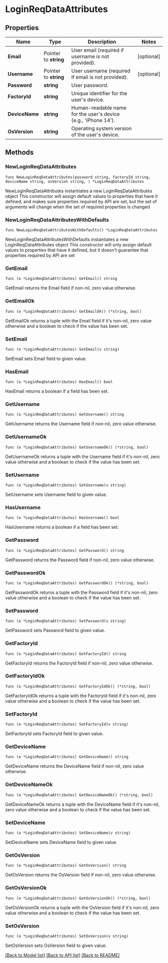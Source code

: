 # LoginReqDataAttributes

## Properties

Name | Type | Description | Notes
------------ | ------------- | ------------- | -------------
**Email** | Pointer to **string** | User email (required if username is not provided). | [optional] 
**Username** | Pointer to **string** | User username (required if email is not provided). | [optional] 
**Password** | **string** | User password. | 
**FactoryId** | **string** | Unique identifier for the user&#39;s device. | 
**DeviceName** | **string** | Human-readable name for the user&#39;s device (e.g., &#39;iPhone 14&#39;). | 
**OsVersion** | **string** | Operating system version of the user&#39;s device. | 

## Methods

### NewLoginReqDataAttributes

`func NewLoginReqDataAttributes(password string, factoryId string, deviceName string, osVersion string, ) *LoginReqDataAttributes`

NewLoginReqDataAttributes instantiates a new LoginReqDataAttributes object
This constructor will assign default values to properties that have it defined,
and makes sure properties required by API are set, but the set of arguments
will change when the set of required properties is changed

### NewLoginReqDataAttributesWithDefaults

`func NewLoginReqDataAttributesWithDefaults() *LoginReqDataAttributes`

NewLoginReqDataAttributesWithDefaults instantiates a new LoginReqDataAttributes object
This constructor will only assign default values to properties that have it defined,
but it doesn't guarantee that properties required by API are set

### GetEmail

`func (o *LoginReqDataAttributes) GetEmail() string`

GetEmail returns the Email field if non-nil, zero value otherwise.

### GetEmailOk

`func (o *LoginReqDataAttributes) GetEmailOk() (*string, bool)`

GetEmailOk returns a tuple with the Email field if it's non-nil, zero value otherwise
and a boolean to check if the value has been set.

### SetEmail

`func (o *LoginReqDataAttributes) SetEmail(v string)`

SetEmail sets Email field to given value.

### HasEmail

`func (o *LoginReqDataAttributes) HasEmail() bool`

HasEmail returns a boolean if a field has been set.

### GetUsername

`func (o *LoginReqDataAttributes) GetUsername() string`

GetUsername returns the Username field if non-nil, zero value otherwise.

### GetUsernameOk

`func (o *LoginReqDataAttributes) GetUsernameOk() (*string, bool)`

GetUsernameOk returns a tuple with the Username field if it's non-nil, zero value otherwise
and a boolean to check if the value has been set.

### SetUsername

`func (o *LoginReqDataAttributes) SetUsername(v string)`

SetUsername sets Username field to given value.

### HasUsername

`func (o *LoginReqDataAttributes) HasUsername() bool`

HasUsername returns a boolean if a field has been set.

### GetPassword

`func (o *LoginReqDataAttributes) GetPassword() string`

GetPassword returns the Password field if non-nil, zero value otherwise.

### GetPasswordOk

`func (o *LoginReqDataAttributes) GetPasswordOk() (*string, bool)`

GetPasswordOk returns a tuple with the Password field if it's non-nil, zero value otherwise
and a boolean to check if the value has been set.

### SetPassword

`func (o *LoginReqDataAttributes) SetPassword(v string)`

SetPassword sets Password field to given value.


### GetFactoryId

`func (o *LoginReqDataAttributes) GetFactoryId() string`

GetFactoryId returns the FactoryId field if non-nil, zero value otherwise.

### GetFactoryIdOk

`func (o *LoginReqDataAttributes) GetFactoryIdOk() (*string, bool)`

GetFactoryIdOk returns a tuple with the FactoryId field if it's non-nil, zero value otherwise
and a boolean to check if the value has been set.

### SetFactoryId

`func (o *LoginReqDataAttributes) SetFactoryId(v string)`

SetFactoryId sets FactoryId field to given value.


### GetDeviceName

`func (o *LoginReqDataAttributes) GetDeviceName() string`

GetDeviceName returns the DeviceName field if non-nil, zero value otherwise.

### GetDeviceNameOk

`func (o *LoginReqDataAttributes) GetDeviceNameOk() (*string, bool)`

GetDeviceNameOk returns a tuple with the DeviceName field if it's non-nil, zero value otherwise
and a boolean to check if the value has been set.

### SetDeviceName

`func (o *LoginReqDataAttributes) SetDeviceName(v string)`

SetDeviceName sets DeviceName field to given value.


### GetOsVersion

`func (o *LoginReqDataAttributes) GetOsVersion() string`

GetOsVersion returns the OsVersion field if non-nil, zero value otherwise.

### GetOsVersionOk

`func (o *LoginReqDataAttributes) GetOsVersionOk() (*string, bool)`

GetOsVersionOk returns a tuple with the OsVersion field if it's non-nil, zero value otherwise
and a boolean to check if the value has been set.

### SetOsVersion

`func (o *LoginReqDataAttributes) SetOsVersion(v string)`

SetOsVersion sets OsVersion field to given value.



[[Back to Model list]](../README.md#documentation-for-models) [[Back to API list]](../README.md#documentation-for-api-endpoints) [[Back to README]](../README.md)


